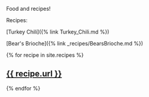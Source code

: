 Food and recipes!

Recipes:

[Turkey Chili]({% link Turkey_Chili.md %})

[Bear's Brioche]({% link _recipes/BearsBrioche.md %})

{% for recipe in site.recipes %}
   <a href="{{ recipe.url | prepend: site.baseurl }}">
       <h2>{{ recipe.url }}</h2>
   </a>
{% endfor %}


